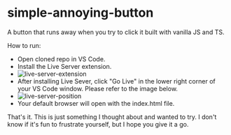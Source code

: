 # simple-annoying-button
A button that runs away when you try to click it built with vanilla JS and TS.

How to run:
- Open cloned repo in VS Code.
- Install the Live Server extension.
- ![live-server-extension](https://github.com/user-attachments/assets/580f812d-7f15-4168-b166-b8d2b83b5045)
- After installing Live Sever, click "Go Live" in the lower right corner of your VS Code window. Please refer to the image below.
- ![live-server-position](https://github.com/user-attachments/assets/609bc757-74ef-4b43-b316-1d538c63fb16)
- Your default browser will open with the index.html file.

That's it. 
This is just something I thought about and wanted to try.
I don't know if it's fun to frustrate yourself, but I hope you give it a go.

